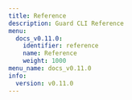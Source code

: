 ```yaml
---
title: Reference
description: Guard CLI Reference
menu:
  docs_v0.11.0:
    identifier: reference
    name: Reference
    weight: 1000
menu_name: docs_v0.11.0
info:
  version: v0.11.0
---
```


